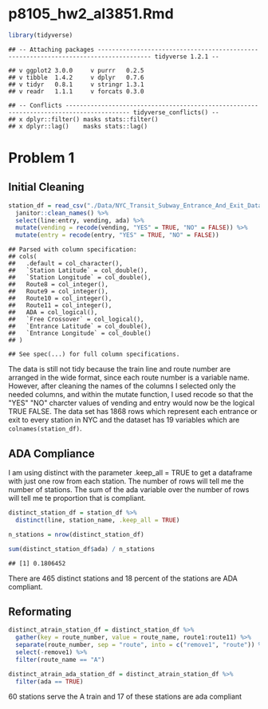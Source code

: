p8105\_hw2\_al3851.Rmd
================

``` r
library(tidyverse)
```

    ## -- Attaching packages ------------------------------------------------------------------------------------- tidyverse 1.2.1 --

    ## v ggplot2 3.0.0     v purrr   0.2.5
    ## v tibble  1.4.2     v dplyr   0.7.6
    ## v tidyr   0.8.1     v stringr 1.3.1
    ## v readr   1.1.1     v forcats 0.3.0

    ## -- Conflicts ---------------------------------------------------------------------------------------- tidyverse_conflicts() --
    ## x dplyr::filter() masks stats::filter()
    ## x dplyr::lag()    masks stats::lag()

Problem 1
=========

Initial Cleaning
----------------

``` r
station_df = read_csv("./Data/NYC_Transit_Subway_Entrance_And_Exit_Data.csv") %>%
  janitor::clean_names() %>%
  select(line:entry, vending, ada) %>%
  mutate(vending = recode(vending, "YES" = TRUE, "NO" = FALSE)) %>%
  mutate(entry = recode(entry, "YES" = TRUE, "NO" = FALSE))
```

    ## Parsed with column specification:
    ## cols(
    ##   .default = col_character(),
    ##   `Station Latitude` = col_double(),
    ##   `Station Longitude` = col_double(),
    ##   Route8 = col_integer(),
    ##   Route9 = col_integer(),
    ##   Route10 = col_integer(),
    ##   Route11 = col_integer(),
    ##   ADA = col_logical(),
    ##   `Free Crossover` = col_logical(),
    ##   `Entrance Latitude` = col_double(),
    ##   `Entrance Longitude` = col_double()
    ## )

    ## See spec(...) for full column specifications.

The data is still not tidy because the train line and route number are arranged in the wide format, since each route number is a variable name. However, after cleaning the names of the columns I selected only the needed columns, and within the mutate function, I used recode so that the "YES" "NO" charcter values of vending and entry would now be the logical TRUE FALSE. The data set has 1868 rows which represent each entrance or exit to every station in NYC and the dataset has 19 variables which are `colnames(station_df)`.

ADA Compliance
--------------

I am using distinct with the parameter .keep\_all = TRUE to get a dataframe with just one row from each station. The number of rows will tell me the number of stations. The sum of the ada variable over the number of rows will tell me te proportion that is compliant.

``` r
distinct_station_df = station_df %>%
  distinct(line, station_name, .keep_all = TRUE)

n_stations = nrow(distinct_station_df)

sum(distinct_station_df$ada) / n_stations
```

    ## [1] 0.1806452

There are 465 distinct stations and 18 percent of the stations are ADA compliant.

Reformating
-----------

``` r
distinct_atrain_station_df = distinct_station_df %>%
  gather(key = route_number, value = route_name, route1:route11) %>%
  separate(route_number, sep = "route", into = c("remove1", "route")) %>%
  select(-remove1) %>%
  filter(route_name == "A")

distinct_atrain_ada_station_df = distinct_atrain_station_df %>%
  filter(ada == TRUE)
```

60 stations serve the A train and 17 of these stations are ada compliant
